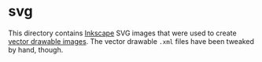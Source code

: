 # svg

This directory contains [Inkscape] SVG images that were used to create
[vector drawable images]. The vector drawable `.xml` files have been tweaked by
hand, though.

[Inkscape]: https://inkscape.org/
[vector drawable images]: https://developer.android.com/guide/topics/graphics/vector-drawable-resources
